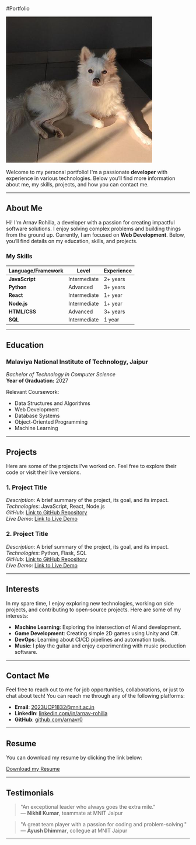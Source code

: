 #Portfolio

![Your Image](143876373.jpeg)

Welcome to my personal portfolio! I'm a passionate **developer** with experience in various technologies. Below you’ll find more information about me, my skills, projects, and how you can contact me.

---

## About Me

Hi! I'm Arnav Rohilla, a developer with a passion for creating impactful software solutions. I enjoy solving complex problems and building things from the ground up. Currently, I am focused on **Web Development**. Below, you’ll find details on my education, skills, and projects.

### My Skills
| Language/Framework  | Level       | Experience |
|---------------------|-------------|------------|
| **JavaScript**      | Intermediate| 2+ years   |
| **Python**          | Advanced    | 3+ years   |
| **React**           | Intermediate| 1+ year    |
| **Node.js**         | Intermediate| 1+ year    |
| **HTML/CSS**        | Advanced    | 3+ years   |
| **SQL**             | Intermediate| 1 year     |

---

## Education

### Malaviya National Institute of Technology, Jaipur
*Bachelor of Technology in Computer Science*  
**Year of Graduation:** 2027

Relevant Coursework:
- Data Structures and Algorithms
- Web Development
- Database Systems
- Object-Oriented Programming
- Machine Learning

---

## Projects

Here are some of the projects I’ve worked on. Feel free to explore their code or visit their live versions.

### 1. **Project Title**  
   *Description*: A brief summary of the project, its goal, and its impact.  
   *Technologies*: JavaScript, React, Node.js  
   *GitHub*: [Link to GitHub Repository](https://github.com/username/project)  
   *Live Demo*: [Link to Live Demo](https://projectlink.com)

### 2. **Project Title**  
   *Description*: A brief summary of the project, its goal, and its impact.  
   *Technologies*: Python, Flask, SQL  
   *GitHub*: [Link to GitHub Repository](https://github.com/username/project)  
   *Live Demo*: [Link to Live Demo](https://projectlink.com)

---

## Interests

In my spare time, I enjoy exploring new technologies, working on side projects, and contributing to open-source projects. Here are some of my interests:

- **Machine Learning**: Exploring the intersection of AI and development.
- **Game Development**: Creating simple 2D games using Unity and C#.
- **DevOps**: Learning about CI/CD pipelines and automation tools.
- **Music**: I play the guitar and enjoy experimenting with music production software.

---

## Contact Me

Feel free to reach out to me for job opportunities, collaborations, or just to chat about tech! You can reach me through any of the following platforms:

- **Email**: [2023UCP1832@mnit.ac.in](mailto:2023UCP1832@mnit.ac.in)
- **LinkedIn**: [linkedin.com/in/arnav-rohilla](https://www.linkedin.com/in/arnav-rohilla)
- **GitHub**: [github.com/arnavr0](https://github.com/arnavr0)

---

## Resume

You can download my resume by clicking the link below:

[Download my Resume](document2.pdf)

---

## Testimonials

> "An exceptional leader who always goes the extra mile."  
— **Nikhil Kumar**, teammate at MNIT Jaipur

> "A great team player with a passion for coding and problem-solving."  
— **Ayush Dhimmar**, collegue at MNIT Jaipur

---


